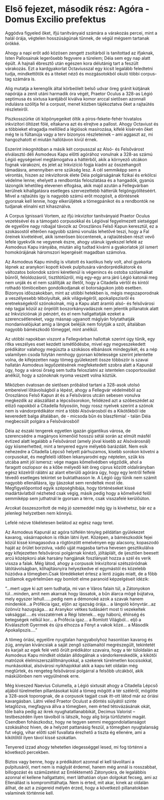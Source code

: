 # Első fejezet, második rész: Agóra - Domus Excilio prefektus

Aggódva figyeled őket, ifjú tanítványaid számára a várakozás percei, mint a halál órája, végtelen hosszúságúnak tűnnek, de végül mégsem tartanak örökké.

Ahogy a napi erőt adó közösen zengett zsoltárból is tanítottad az ifjaknak, Isten Pallosainak legerősebb fegyvere a türelem; Déia sem egy nap alatt épült. A hajnali ébresztő után egészen kora délutánig tart a feszült várakozás. Ezt a kardgyakorlat Octaviusszal egy kicsit legalább feledtetni tudja, mindkettőtök és a titeket néző és mozgásotokból okuló többi corpus-tag számára is.

Alig mutatja a kerengők által körbeölelt belső udvar öreg gránit kútjának napórája a zenit utáni harmadik óra végét, Praetor Oculus a 328-as Légió septimusa és sixtusa karéjából kiválva komor arccal sietősen azonnali indulásra szólítja fel a corpust, menet közben tájékoztatva őket a rajtaütés részleteiről.

Piszkosszürke úti köpönyegeiket öltik a piros-fekete-fehér hivatalos inkvizítori öltözet fölé, eltakarva azt és elrejtve a pallost. Ahogy Octaviust és a többieket elragadja mellőled a légiósok masírozása, kifelé kísérvén őket még te is fültanúja vagy a terv bizonyos részleteinek – ami aggaszt az, mi hangozhatott el miután hallótávon kívül érnek.

Eszerint inkognitóban a másik két corpusszal az Alsó- és Felsővárost elválasztó déli Asmodeus Kapu előtti agórához vonulnak a 328-as számú Légió egységeivel megtámogatva a háttérből, akik a környező utcákon fognak várakozni, és jelet az Inkvizíció fogja kiadni az összehangolt támadásra, amennyiben erre szükség lesz. A cél semmiképp sem a vérontás, hiszen az inkvizítorok élete Déia polgárságának fizikai és erkölcsi védelme lenne; ehelyett a rendbontás feloszlatása és a hangadók, gyanús lázongók lehetőleg elevenen elfogása, akik majd azután a Fellegvárban kerülnek kihallgatásra esetleges szervezettebb hátterük felgöngyölítéséért. Mivel a rajtaütés így is nagyobb számú erőt mozgósít, a döntésnek gyorsnak kell lennie, hogy elkerüljétek a tömegpánikot és a rendbontók ne tudjanak elinalni ezt kihasználva.

A Corpus Ignissarii Vortem, az ifjú inkvizítor tanítványaid Praetor Oculus vezetésével és a támogató corpusokkal és Légióval fegyelmezett sietséggel de egyelőre nagy robajjal távozik az Oroszlános Felső Kapun keresztül, ez a szokásostól eltérően nagyobb számú vonulás lehetővé teszi, hogy a Fal őreinek kivételével, akik ismerősen biccentenek, a rajtaütésben részt vevő lefele igyekvők ne vegyenek észre, ahogy utánuk igyekszel lefelé az Asmodeus Kapu irányába, miután alig tudtad kivárni a gyakorlatok jól ismert homokórájának háromszori lepergését magadban számolva.

Az Asmodeus Kapu mindig is vitatott és kaotikus hely volt, ahol gyakorta lépnek az aranykori kopott kövek pulpitusára vándorprédikátorok és változatos bolondok szórni kéretlenül is végenincs és ostoba szólamaikat bűnről, feloldozásról, tisztítótűzről, míg egy-egy arra járó Légió katonái meg nem unják és el nem szállítják az illetőt, hogy a Citadella vértől és kíntól rothadó tömlöceiben gondolkodjanak el botorságukon jobb esetben. Bizonyos időszakokban, mint az utóbbi hetekben is, mégis megszaporodnak a veszélyesebb tébolyultak, akik világvégéről, apokalipszisről és eretnekségekről szónokolnak, míg a Kapu alatt áramló alsó- és felsővárosi nép tagjai közül az önjelölt boszorkányvadászok nem jelentik pillanatok alatt az Inkvizíciónak jó pénzért, és el nem hallgattatják ezeket a szerencsétleneket, vagy másnap ugyanott máglyán folytathatják mondanivalójukat amíg a lángok beléjük nem folytják a szót, általában nagyobb bámészkodó tömeggel, mint anélkül.

Az utóbbi napokban viszont a Fellegvárban hallottak szerint úgy tűnik, egy ritka veszélyes eset kezdett ismétlődésbe, mivel egy megveszekedett prédikátor valahogy megúszta a szokásos elbánások mindegyikét, és a nép valamilyen csoda folytán nemhogy gyorsan kötelessége szerint jelentette volna, de kifejezetten nagy tömeg gyülekezett össze többször is szavai hallatán Asmodeus legyőzetésének megfeketedett szobra alatt a Kapunál úgy, hogy a városi őrség sem tudta feloszlatni az istentelen csoportosulást anélkül, hogy a szónoknak nyoma veszett volna köztük.

Miközben óvatosan de sietősen próbálod tartani a 328-asok utolsó embereivel lőtávolságból a lépést, ahogy a Fellegvár védelméből az Oroszlános Felső Kapun át és a Felsőváros utcáin sebesen vonulva megkezdik az alászállást a lépcsősorokon, felidézed azt a szóbeszédet az előző napokból a Citadella folyosóin, hogy rossz nyelvek szerint a szónok nem is vándorprédikátor mint a többi Alsóvárosból és a Kikötőkből ide keveredett balga általában, de - micsoda bűn és blaszfémia! - talán Déia megbecsült polgára a Felsővárosból!

Déia az északi tengerek egyetlen igazán gigantikus városa, de szerencsédre a magányos kimenőid hosszú sétái során az elmúlt másfél évtized alatt legalább a Felsővárost (amely jóval kisebb az Alsóvárosnál) úgy kiismerhetted, mint a tenyered egyre mélyebb barázdáit. Nem esik nehezedre a Citadella Lépcső helyett párhuzamos, kisebb sorokon követni a corpusokat, és megfelelő időben lekanyarodni egy néptelen, szűk kis utcába amit jól ismersz: vége magas kőmellvédben végződik, ahol a faragott oszlopsor és a kőbe mélyedő két öreg ciprus között oldalirányban egész közelről rálátni az alant elterülő agórára úgy, hogy egy lentről felfelé tévedő esetleges tekintet se buktathasson le. A Légió úgy tűnik nem számít nagyobb ellenállásra, így íjászokat sem rendeltek most ide. Megfigyelőpontod egyik szépséghibája, hogy történéseket kissé madártávlatból nézheted csak végig, másik pedig hogy a kőmellvéd felől semmiképp sem juthatnál le gyorsan a térre, csak visszafelé kerülőúton.

Arcokat összeszorított de még jó szemeddel még így is kivehetsz, bár ez a jelenlegi helyzetben nem könnyű.

Lefelé nézve tökéletesen belátod az egész nagy teret.

Az Asmodeus Kapunál az agóra túlfelén tényleg példátlan gyülekezet kavarog, vásárnapokon is ritkán látni ilyet. Középen, a bámészkodók fejei közül kissé kimagasodva a rögtönzött emelvényen egy alacsony, kopaszodó haját az őrület borzolva, vádló ujját magasba tartva hevesen gesztikulálva egy kifejezetten felsővárosi polgárnak kinéző, jóltáplált, de ijesztően beesett arcú középkorú alak harsány hangjának foszlányait hozza a szél és verik vissza a falak. Még látod, ahogy a corpusok Inkvizítorai szétszóródnak látótávolságban, kőhajításnyira helyezkedve el egymástól és közelebb húzódva a tömegben.Csak töredékeket értesz a lenti zúgás miatt, de a főbb szólamok egyértelműen egy bomlott elme paranoid képzelgéseit idézik:

“...mert ugye ki azt sem tudhatja, mi van e Város falain túl, a Zátonyokon túl...minden, amit nem akarnak hogy lássatok, a bűn álarca mögé bújtatva, mely egyszer lehull……pedig nem a démonoké azok a szavak hanem mindenkié…a Prófécia igaz, eljön az igazság órája… a lángoló könyvtár…az özönvíz hazugsága… az Aranykor vétkes tudásáért most ti vezekeltek vaksággal…..és visszatérnek a Régi Istenek… egy háború, éhínség és betegségek nélkül kor… a Prófécia igaz… a Romlott Világból… eljő a Kiválasztott Gyermek és újra elhozza a Fényt a vakok közé… a Második Apokalipszis….”

A tömeg óriási, egyelőre nyugtalan hangyabolyhoz hasonlóan kavarog és zúg, annyian kíváncsiak a saját zengő szólamaitól megrészegült, tekintetét és karjait az egek felé vető őrült prédikátor szavaira, hogy a tér túloldalán az Asmodeus Kapu mindkét oldalán álldogálnak a vándorkereskedők, a kikötői matrózok élelmiszerszállítmányokkal, a szekerek türelmetlen kocsisokkal, munkásokkal, alsóvárosi nyikhajokkal akik a kapu két oldalán még megtűrtek, és rengeteg felsővárosi polgárral a felsőbb utcákból, akik máskülönben nem vegyülnének erre.

Még kiveszed Naevius Columella, a Légió sixtusát ahogy a Citadella Lépcső aljából türelmetlen pillantásokat küld a tömeg mögött a tér széléről, mögötte a 328-asok toporognak, de a corpusok tagjait csak itt-ott látod már az óriási kavargásban. Látni véled Praetor Oculust a döntés súlyától szinte letaglózva, megfagyva állva a tömegben, nem érted tétovázásának okát, tőle balra pedig az ikrek nyughatatlanabbikát, Decimus Valorist – testbeszédén ilyen távolból is látszik, hogy alig bírja türtőztetni magát. Csendben fohászkodsz, hogy ne tegyen semmi meggondolatlanságot szokásához híven, de a helyzet pattanásig feszül, a tömegben nyugtalanság fut végig, vihar előtti szél fuvallata érezhető a tiszta ég ellenére, ami a kikötőtől ilyen távol kissé szokatlan.

Tenyered izzad ahogy tehetetlen idegességgel lesed, mi fog történni a következő percekben.

Biztos vagy benne, hogy a prédikátort azonnal el kell távolítani a pulpitusáról, mert nem is máglyát érdemel, hanem még annál is rosszabbat, billogozást és száműzetést az Emléktemető Zátonyokra, de legalábbis azonnal el kellene hallgattatni, mert láthatóan olyan dolgokat fecseg, ami az Ellenállást is kompromittálhatja. Nem is érted, mit akar, kinek az oldalán állhat, de azt a zsigereid mélyén érzed, hogy a következő pillanatokban valaminek történnie kell.
